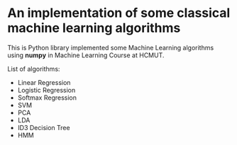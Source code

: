 # An implementation of some classical machine learning algorithms

This is Python library implemented some Machine Learning algorithms using **numpy** in Machine Learning Course at HCMUT. 

List of algorithms:
 - Linear Regression 
 - Logistic Regression 
 - Softmax Regression 
 - SVM 
 - PCA
 - LDA 
 - ID3 Decision Tree
 - HMM 
